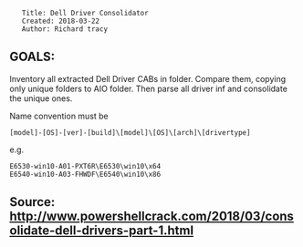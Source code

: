  
       Title: Dell Driver Consolidator
       Created: 2018-03-22
       Author: Richard tracy

## GOALS: ##
   Inventory all extracted Dell Driver CABs in folder. Compare them, copying only unique folders to AIO folder.
   Then parse all driver inf and consolidate the unique ones. 

Name convention must be
 
    [model]-[OS]-[ver]-[build]\[model]\[OS]\[arch]\[drivertype]
 
e.g.
           
    E6530-win10-A01-PXT6R\E6530\win10\x64
    E6540-win10-A03-FHWDF\E6540\win10\x86


## Source: http://www.powershellcrack.com/2018/03/consolidate-dell-drivers-part-1.html ##
